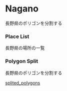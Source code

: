Nagano
===============

長野県のポリゴンを分割する


### Place List

長野県の場所の一覧

### Polygon Split

長野県のポリゴンを分割する

[splited_polygons](https://github.com/ohwada/World_Countries/blob/main/geoPandas/polygon_explode/nagano/polygon_split/screenshots/splited_polygons.png)